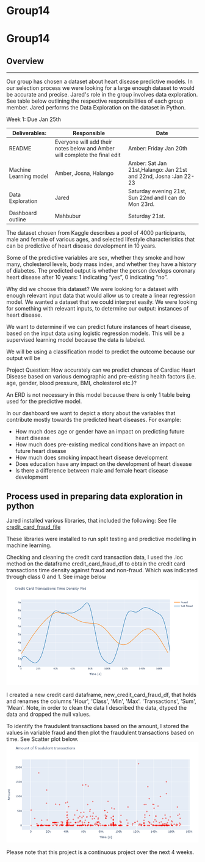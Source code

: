 # Group14
# Group14
## Overview
---
Our group has chosen a dataset about heart disease predictive models. In our selection process we were looking for a large enough dataset to would be accurate and precise. Jared's role in the group involves data exploration. See table below outlining the respective responsibilities of each group member. Jared performs the Data Exploration on the dataset in Python. 

Week 1: Due Jan 25th

|Deliverables:|	Responsible|	Date|
| ----------------------- | ---------------------------------------- |--------------------------|
|README|	Everyone will add their notes below and Amber will complete the final edit|	Amber: Friday Jan 20th|
|Machine Learning model|	Amber, Josna, Halango	|Amber: Sat Jan 21st,Halango: Jan 21st and 22nd, Josna :Jan 22-23 |
|Data Exploration	|Jared	|Saturday evening 21st, Sun 22nd and I can do Mon 23rd.|
|Dashboard outline |	Mahbubur	|Saturday 21st. |


The dataset chosen from Kaggle describes a pool of 4000 participants, male and female of various ages, and selected lifestyle characteristics that can be predictive of heart disease development in 10 years. 
 
Some of the predictive variables are sex, whether they smoke and how many, cholesterol levels, body mass index, and whether they have a history of diabetes. The predicted output is whether the person develops coronary heart disease after 10 years: 1 indicating “yes”, 0 indicating “no”. 

Why did we choose this dataset? We were looking for a dataset with enough relevant input data that would allow us to create a linear regression model. We wanted a dataset that we could interpret easily. We were looking for something with relevant inputs, to determine our output: instances of heart disease. 

We want to determine if we can predict future instances of heart disease, based on the input data using logistic regression models. This will be a supervised learning model because the data is labeled. 

We will be using a classification model to predict the outcome because our output will be 

Project Question:
How accurately can we predict chances of Cardiac Heart Disease based on various demographic and pre-existing health factors (i.e. age, gender, blood pressure, BMI, cholesterol etc.)? 

An ERD is not necessary in this model because there is only 1 table being used for the predictive model. 

In our dashboard we want to depict a story about the variables that contribute mostly towards the predicted heart diseases. For example:
  - How much does age or gender have an impact on predicting future heart disease
  - How much does pre-existing medical conditions have an impact on future heart disease
  - How much does smoking impact heart disease development
  - Does education have any impact on the development of heart disease
  - Is there a difference between male and female heart disease development


## Process used in preparing data exploration in python

Jared installed various libraries, that included the following: See file [credit_card_fraud_file](https://github.com/mueeze/Group14/blob/Jared-Murray/Credit_card_fraud.ipynb)

These libraries were installed to run split testing and predictive modelling in machine learning. 

Checking and cleaning the credit card transaction data, I used the .loc method on the dataframe credit_card_fraud_df to obtain the credit card transactions time density against fraud and non-fraud. Which was indicated through class 0 and 1. 
See image below
![](https://github.com/mueeze/Group14/blob/Jared-Murray/Credit%20Card%20Transactions%20Time%20Density%20Plot.png)

I created a new credit card dataframe, new_credit_card_fraud_df, that holds and renames the columns 'Hour', 'Class', 'Min', 'Max'. 'Transactions', 'Sum', 'Mean'. Note, in order to clean the data I described the data, dtyped the data and dropped the null values. 

To identify the fraudulent transactions based on the amount, I stored the values in variable fraud and then plot the fraudulent transactions based on time. See Scatter plot below.
![](https://github.com/mueeze/Group14/blob/Jared-Murray/Amount%20of%20fraudulent%20transactions.png)

Please note that this project is a continuous project over the next 4 weeks. 
